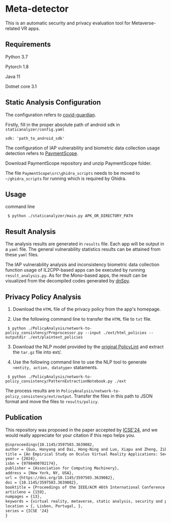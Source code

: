 # Meta-detector
This is an automatic security and privacy evaluation tool for Metaverse-related VR apps.
## Requirements
Python 3.7

Pytorch 1.8

Java 11

Dotnet core 3.1

## Static Analysis Configuration
The configuration refers to [covid-guardian](https://github.com/covid-guardian/covid-guardian).

Firstly, fill in the proper absolute path of android sdk in `staticanalyzer/config.yaml`
```text
sdk: 'path_to_android_sdk'
```
The configuration of IAP vulnerability and biometric data collection usage detection refers to [PaymentScope](https://github.com/OSUSecLab/PaymentScope).

Download PaymentScope repository and unzip PaymentScope folder.

The file `PaymentScope\src\ghidra_scripts` needs to be moved to `~/ghidra_scripts` for running which is required by Ghidra.

## Usage
command line 
```text
 $ python ./staticanalyzer/main.py APK_OR_DIRECTORY_PATH
```
## Result Analysis
The analysis results are generated in `results` file. Each app will be output in a `yaml` file. The general vulnerability statistics results can be attained from these `yaml` files.

The IAP vulnerability analysis and inconsistency biometric data collection function usage of IL2CPP-based apps can be executed by running `result_analysis.py`. As for the Mono-based apps, the result can be visualized from the decompiled codes generated by [dnSpy](https://github.com/dnSpy/dnSpy).

## Privacy Policy Analysis
1. Download the `HTML` file of the privacy policy from the app's homepage.

2. Use the following command line to transfer the `HTML` file to `txt` file.
```text
 $ python ./PolicyAnalysis/network-to-policy_consistency/Preprocessor.py --input ./ext/html_policies --outputdir ./ext/plaintext_policies
```

3.  Download the NLP model provided by the [original PolicyLint](https://github.com/benandow/PrivacyPolicyAnalysis) and extract the `tar.gz` file into ext/.

4. Use the following command line to use the NLP tool to generate `<entity, action, datatype>` stataments.
```text
 $ python ./PolicyAnalysis/network-to-policy_consistency/PatternExtractionNotebook.py ./ext
```
The process results are in `PolicyAnalysis/network-to-policy_consistency/ext/output`. Transfer the files in this path to JSON format and move the files to `results/policy`.

## Publication
This repository was proposed in the paper accepted by [ICSE'24](https://arxiv.org/abs/2402.13815), and we would really appreciate for your citation if this repo helps you.
```latex
@inproceedings{10.1145/3597503.3639082,
author = {Guo, Hanyang and Dai, Hong-Ning and Luo, Xiapu and Zheng, Zibin and Xu, Gengyang and He, Fengliang},
title = {An Empirical Study on Oculus Virtual Reality Applications: Security and Privacy Perspectives},
year = {2024},
isbn = {9798400702174},
publisher = {Association for Computing Machinery},
address = {New York, NY, USA},
url = {https://doi.org/10.1145/3597503.3639082},
doi = {10.1145/3597503.3639082},
booktitle = {Proceedings of the IEEE/ACM 46th International Conference on Software Engineering},
articleno = {159},
numpages = {13},
keywords = {virtual reality, metaverse, static analysis, security and privacy},
location = {, Lisbon, Portugal, },
series = {ICSE '24}
}
```


